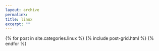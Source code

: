 ```yaml
---
layout: archive
permalink:
title: linux
excerpt: ""
---
```


<div class="tiles">
{% for post in site.categories.linux %}
	{% include post-grid.html %}
{% endfor %}
</div><!-- /.tiles -->

